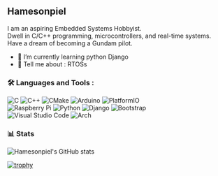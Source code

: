## Hamesonpiel
I am an aspiring Embedded Systems Hobbyist. <br/>
Dwell in C/C++ programming, microcontrollers, and real-time systems. <br/> Have a dream of becoming a Gundam pilot.
<!--
**Pyisoe-Thame/Pyisoe-Thame** is a ✨ _special_ ✨ repository because its `README.md` (this file) appears on your GitHub profile.
-->
<!--
- 🤔 I’m looking for help with ...  
- 👯 I’m looking to collaborate on ...
- 📫 How to reach me: @
-->

- 🌱 I’m currently learning python Django
- 💬 Tell me about : RTOSs
  
<!--
- ⚡ Fun fact: 
-->
### :hammer_and_wrench: Languages and Tools :
![C](https://img.shields.io/badge/c-%2300599C.svg?style=for-the-badge&logo=c&logoColor=white)
![C++](https://img.shields.io/badge/c++-%2300599C.svg?style=for-the-badge&logo=c%2B%2B&logoColor=white)
![CMake](https://img.shields.io/badge/CMake-%23008FBA.svg?style=for-the-badge&logo=cmake&logoColor=white)
![Arduino](https://img.shields.io/badge/-Arduino-00979D?style=for-the-badge&logo=Arduino&logoColor=white)
![PlatformIO](https://img.shields.io/badge/PlatformIO-%23222.svg?style=for-the-badge&logo=platformio&logoColor=%23f5822a)
<br/>
![Raspberry Pi](https://img.shields.io/badge/-Raspberry_Pi-C51A4A?style=for-the-badge&logo=Raspberry-Pi)
![Python](https://img.shields.io/badge/python-3670A0?style=for-the-badge&logo=python&logoColor=ffdd54)
![Django](https://img.shields.io/badge/django-%23092E20.svg?style=for-the-badge&logo=django&logoColor=white)
![Bootstrap](https://img.shields.io/badge/bootstrap-%238511FA.svg?style=for-the-badge&logo=bootstrap&logoColor=white)
<br/>
![Visual Studio Code](https://img.shields.io/badge/Visual%20Studio%20Code-0078d7.svg?style=for-the-badge&logo=visual-studio-code&logoColor=white)
![Arch](https://img.shields.io/badge/Arch%20Linux-1793D1?logo=arch-linux&logoColor=fff&style=for-the-badge)

### 📊 Stats

![Hamesonpiel's GitHub stats](https://github-readme-stats.vercel.app/api?username=Pyisoe-Thame&show_icons=true&theme=ambient_gradient)

[![trophy](https://github-profile-trophy.vercel.app/?username=Pyisoe-Thame&no-frame=false&row=2&column=3&margin-w=10&margin-h=10&theme=onedark)](https://github.com/ryo-ma/github-profile-trophy)

